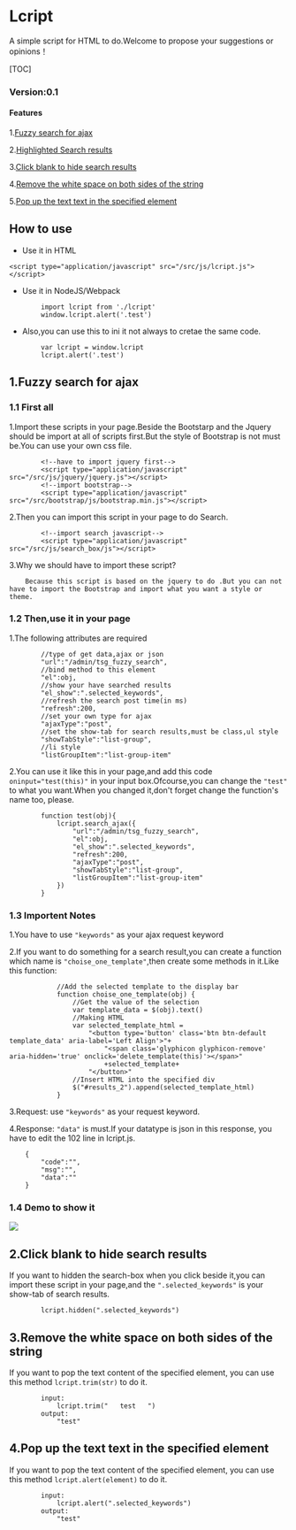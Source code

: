 # Lcript

A simple script for HTML to do.Welcome to propose your suggestions or opinions！

[TOC]

### Version:0.1
#### Features
        
1.<a href="#fuzzy_search_ajax">Fuzzy search for ajax</a>

2.<a href="#fuzzy_search_ajax">Highlighted Search results</a>

3.<a href="#hidden_click">Click blank to hide search results</a>

4.<a href="#strim">Remove the white space on both sides of the string</a>

5.<a href="#alert_text">Pop up the text text in the specified element</a>

## How to use

* Use it in HTML
```
<script type="application/javascript" src="/src/js/lcript.js"></script>
```
* Use it in NodeJS/Webpack
```
        import lcript from './lcript'
        window.lcript.alert('.test')
```
* Also,you can use this to ini it not always to cretae the same code.
```
        var lcript = window.lcript
        lcript.alert('.test')
```

## <a id="fuzzy_search_ajax">1.Fuzzy search for ajax</a>
### 1.1 First all

1.Import these scripts in your page.Beside the Bootstarp and the Jquery should be import at all of scripts first.But the style of Bootstrap is not must be.You can use your own css file.

```
        <!--have to import jquery first-->
        <script type="application/javascript" src="/src/js/jquery/jquery.js"></script>
        <!--import bootstrap-->
        <script type="application/javascript" src="/src/bootstrap/js/bootstrap.min.js"></script>
```

2.Then you can import this script in your page to do Search.

```
        <!--import search javascript-->
        <script type="application/javascript" src="/src/js/search_box/js"></script>
```

3.Why we should have to import these script?

        Because this script is based on the jquery to do .But you can not have to import the Bootstrap and import what you want a style or theme.
        
### 1.2 Then,use it in your page

1.The following attributes are required

```
        //type of get data,ajax or json
        "url":"/admin/tsg_fuzzy_search",
        //bind method to this element
        "el":obj,
        //show your have searched results
        "el_show":".selected_keywords",
        //refresh the search post time(in ms)
        "refresh":200,
        //set your own type for ajax
        "ajaxType":"post",
        //set the show-tab for search results,must be class,ul style
        "showTabStyle":"list-group",
        //li style
        "listGroupItem":"list-group-item"
```

2.You can use it like this in your page,and add this code <code>oninput="test(this)"</code> in your input box.Ofcourse,you can change the <code>"test"</code> to what you want.When you changed it,don't forget change the function's name too, please.

```
        function test(obj){
            lcript.search_ajax({
                "url":"/admin/tsg_fuzzy_search",
                "el":obj,
                "el_show":".selected_keywords",
                "refresh":200,
                "ajaxType":"post",
                "showTabStyle":"list-group",
                "listGroupItem":"list-group-item"
            })
        }
```

### 1.3 Importent Notes

1.You have to use <code>"keywords"</code> as your ajax request keyword

2.If you want to do something for a search result,you can create a function which name is <code>"choise_one_template"</code>,then create some methods in it.Like this function:

```
            //Add the selected template to the display bar
            function choise_one_template(obj) {
                //Get the value of the selection
                var template_data = $(obj).text()
                //Making HTML
                var selected_template_html = 
                    "<button type='button' class='btn btn-default template_data' aria-label='Left Align'>"+
                        "<span class='glyphicon glyphicon-remove' aria-hidden='true' onclick='delete_template(this)'></span>"
                        +selected_template+
                    "</button>"
                //Insert HTML into the specified div
                $("#results_2").append(selected_template_html)
            }
```

3.Request: use <code>"keywords"</code> as your request keyword.

4.Response: <code>"data"</code> is must.If your datatype is json in this response, you have to edit the 102 line in lcript.js.

```
    {   
        "code":"",
        "msg":"",
        "data":""
    }
```

### 1.4 Demo to show it

![](https://raw.githubusercontent.com/carolcoral/SaveImg/master/lcript.gif)

## <a id="hidden_click">2.Click blank to hide search results</a>

If you want to hidden the search-box when you click beside it,you can import these script in your page,and the <code>".selected_keywords"</code> is your show-tab of search results.

```
        lcript.hidden(".selected_keywords")
```

## <a id="strim">3.Remove the white space on both sides of the string</a>

If you want to pop the text content of the specified element, you can use this method <code>lcript.trim(str)</code> to do it.

```
        input:
            lcript.trim("   test   ")
        output:
            "test"
```

## <a id="alert_text">4.Pop up the text text in the specified element</a>

If you want to pop the text content of the specified element, you can use this method <code>lcript.alert(element)</code> to do it.

```
        input:
            lcript.alert(".selected_keywords")
        output:
            "test"
```
